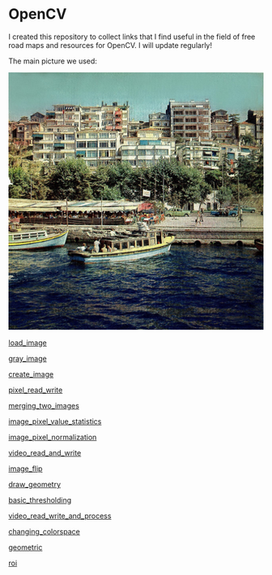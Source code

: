 # OpenCV

I created this repository to collect links that I find useful in the field of free road maps and resources for OpenCV. I will update regularly!

The main picture we used:

![](img/resim.jpg)

[load_image](./load_image.py)

[gray_image](./gray_image.py)

[create_image](./create_image.py)

[pixel_read_write](./pixel_read_write.py)

[merging_two_images](./merging_two_images.py)

[image_pixel_value_statistics](./image_pixel_value_statistics.py)

[image_pixel_normalization](./image_pixel_normalization.py)

[video_read_and_write](./video_read_and_write.py)

[image_flip](./image_flip.py)

[draw_geometry](./draw_geometry.py)

[basic_thresholding](./basic_thresholding.py)

[video_read_write_and_process](./video_read_write_and_process.py)
  
[changing_colorspace](./changing_colorspace.py)

[geometric](./geometric.py)

[roi](./roi.py)


